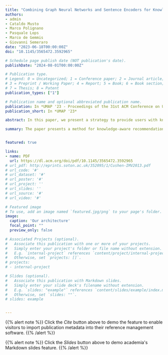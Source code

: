 ```yaml
---
title: "Combining Graph Neural Networks and Sentence Encoders for Knowledge-aware Recommendations"
authors:
- admin
- Cataldo Musto
- Marco Polignano
- Pasquale Lops
- Marco de Gemmis
- Giovanni Semeraro
date: "2023-06-18T00:00:00Z"
doi: "10.1145/3565472.3592965"

# Schedule page publish date (NOT publication's date).
publishDate: "2024-08-01T00:00:00Z"

# Publication type.
# Legend: 0 = Uncategorized; 1 = Conference paper; 2 = Journal article;
# 3 = Preprint / Working Paper; 4 = Report; 5 = Book; 6 = Book section;
# 7 = Thesis; 8 = Patent
publication_types: ["1"]

# Publication name and optional abbreviated publication name.
publication: In *UMAP '23 - Proceedings of the 31st ACM Conference on User Modeling, Adaptation and Personalization*
publication_short: In *UMAP '23*

abstract: In this paper, we present a strategy to provide users with knowledge-aware recommendations based on the combination of graph neural networks and sentence encoders. In particular, our approach relies on the intuition that different data sources (i.e., structured data available in a knowledge graph and unstructured data, such as textual content) provide complementary information and can equally contribute to learn an accurate item representation. Accordingly, we first exploited graph neural networks to encode both collaborative features, such as the interactions between users and items, and structured properties of the items. Next, we used a sentence encoder that relies on transformers to learn a representation based on textual content describing the items. Finally, these embeddings are combined by exploiting a deep neural network where both self-attention and cross-attention mechanisms are used to learn the relationships between the initial embeddings and to further refine the representation. Such a neural network provides as output a prediction of users’ interest in the items, which is used to return a top-k recommendation list. In the experimental evaluation, we carried out an experiment against two datasets, and the results showed that our approach overcame several competitive baselines.

summary: The paper presents a method for knowledge-aware recommendations by combining graph neural networks (GNNs) and sentence encoders. We expolited structured data from knowledge graphs and unstructured textual content to learn accurate user and item representations. GNNs encode collaborative features and item properties, while a sentence encoder encodes textual descriptions. These embeddings are merged using a deep neural network with self-attention and cross-attention mechanisms to refine representations. The model predicts user interest to generate a top-k recommendation list, and experiments show this approach outperforms several competitive baselines.


featured: true

links:
- name: PDF
  url: https://dl.acm.org/doi/pdf/10.1145/3565472.3592965
# url_pdf: http://eprints.soton.ac.uk/352095/1/Cushen-IMV2013.pdf
# url_code: '#'
# url_dataset: '#'
# url_poster: '#'
# url_project: ''
# url_slides: ''
# url_source: '#'
# url_video: '#'

# Featured image
# To use, add an image named `featured.jpg/png` to your page's folder. 
image:
  caption: 'Our architecture'
  focal_point: ""
  preview_only: false

# Associated Projects (optional).
#   Associate this publication with one or more of your projects.
#   Simply enter your project's folder or file name without extension.
#   E.g. `internal-project` references `content/project/internal-project/index.md`.
#   Otherwise, set `projects: []`.
# projects:
# - internal-project

# Slides (optional).
#   Associate this publication with Markdown slides.
#   Simply enter your slide deck's filename without extension.
#   E.g. `slides: "example"` references `content/slides/example/index.md`.
#   Otherwise, set `slides: ""`.
# slides: example


---
```







{{% alert note %}}
Click the *Cite* button above to demo the feature to enable visitors to import publication metadata into their reference management software.
{{% /alert %}}

{{% alert note %}}
Click the *Slides* button above to demo academia's Markdown slides feature.
{{% /alert %}}